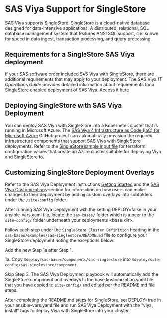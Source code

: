 # SAS Viya Support for SingleStore

SAS Viya supports SingleStore. SingleStore is a cloud-native database designed for data-intensive applications. A distributed, relational, SQL database management system that features ANSI SQL support, it is known for speed in data ingest, transaction processing, and query processing. 

## Requirements for a SingleStore SAS Viya deployment

If your SAS software order included SAS Viya with SingleStore, there are additional requirements that may apply to your deployment. The SAS Viya _IT Operations Guide_ provides detailed information about requirements for a SingleStore enabled deployment of SAS Viya. Access it [here](https://documentation.sas.com/doc/en/itopscdc/default/itopssr/n0jq6u1duu7sqnn13cwzecyt475u.htm#n0qs42c42o8jjzn12ib4276fk7pb)

## Deploying SingleStore with SAS Viya Deployment

You can deploy SAS Viya with SingleStore into a Kubernetes cluster that is running in Microsoft Azure. The [SAS Viya 4 Infrastructure as Code (IaC) for Microsoft Azure](https://github.com/sassoftware/viya4-iac-azure) GitHub project can automatically provision the required infrastructure components that support SAS Viya with SingleStore deployments. Refer to the [SingleStore sample input file](https://github.com/sassoftware/viya4-iac-azure/blob/singlestore/examples/sample-input-singlestore.tfvars) for terraform configuration values that create an Azure cluster suitable for deploying Viya and SingleStore to.

## Customizing SingleStore Deployment Overlays

Refer to the SAS Viya Deployment instructions [Getting Started](https://github.com/sassoftware/viya4-deployment#getting-started) and the [SAS Viya Customizations](https://github.com/sassoftware/viya4-deployment#sas-viya-customizations) section for information on how users can make changes to their deployment by adding custom overlays into subfolders under the `/site-config` folder.

After running SAS Viya Deployment with the setting DEPLOY=false in your ansible-vars.yaml file, locate the `sas-bases/` folder which is a peer to the `site-config/` folder underneath your deployments <base_dir>.

Follow each step under the `SingleStore Cluster Definition` heading in the `sas-bases/examples/sas-singlestore/README.md` file to configure your SingleStore deployment noting the exceptions below:

Add the new Step 1a after Step 1.

1a. Copy `$deploy/sas-bases/components/sas-singlestore` into `$deploy/site-config/sas-singlestore/component`.

Skip Step 3.  The SAS Viya Deployment playbook will automatically add the SingleStore component and overlays to the base kustomization.yaml file that you have copied to `site-config/` and edited per the README.md file steps.

After completing the README.md steps for SingleStore, set DEPLOY=true in your ansible-vars.yaml file and run SAS Viya Deployment with the "viya, install" tags to deploy Viya with SingleStore into your cluster.